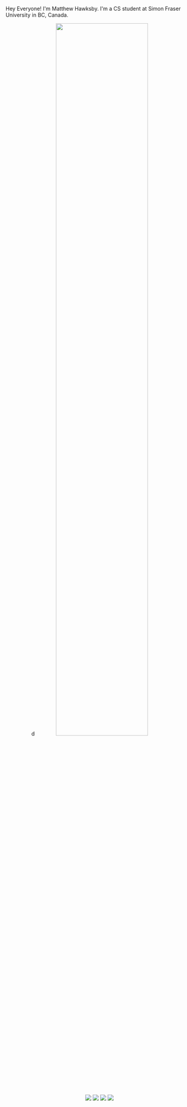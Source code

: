 Hey Everyone! I'm Matthew Hawksby. I'm a CS student at Simon Fraser University in BC, Canada. 
<div align="center">d
<img src="https://readme-typing-svg.demolab.com?font=Inconsolata&weight=500&size=50&duration=4000&pause=300&color=A7A459&center=true&vCenter=true&multiline=true&repeat=false&random=false&width=1300&height=140&lines=Hi+Everyone!;+Im+Matthew+Hawksby;+a+CS+Student+at+Simon+Fraser+University;+in+BC+Canada%E2%9C%A9" width="70%" />
<br><br>
<pre>
</pre>
<br><br>
<br><br><br>
    
[![](https://img.shields.io/badge/linkedin-0a66c2)](http://linkedin.com/in/matthew-hawksby)
[![](https://img.shields.io/badge/Kaggle-20BEFF)](https://www.kaggle.com/matthewhawksby)
[![](https://img.shields.io/badge/DevPost-ff66ab)](https://devpost.com/MatthewHawksbyGithub)
[![](https://img.shields.io/badge/hugging.face-69899c)](https://huggingface.co/mHawksby)
</div>
